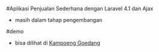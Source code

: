 #Aplikasi Penjualan Sederhana dengan Laravel 4.1 dan Ajax
- masih dalam tahap pengembangan

#demo
- bisa dilihat di <a href="http://kampoeng-goedang.uni.me">Kampoeng Goedang</a>
